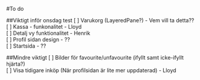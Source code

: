 #To do

##Viktigt inför onsdag test
[ ] Varukorg (LayeredPane?) - Vem vill ta detta??<br>
[ ] Kassa - funkonalitet - Lloyd <br>
[ ] Detalj vy funktionalitet - Henrik<br>
[ ] Profil sidan design - ??<br>
[ ] Startsida - ?? <br>

##Mindre viktigt
[ ] Bilder för favourite/unfavourite (ifyllt samt icke-ifyllt hjärta?)<br>
[ ] Visa tidigare inköp (När profilsidan är lite mer uppdaterad) - Lloyd
